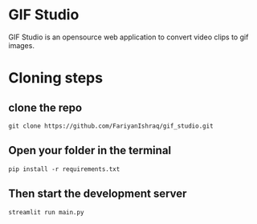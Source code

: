 # GIF Studio
GIF Studio is an opensource web application to convert video clips to gif images.

# Cloning steps

## clone the repo
```
git clone https://github.com/FariyanIshraq/gif_studio.git
```
## Open your folder in the terminal
```
pip install -r requirements.txt
```
## Then start the development server
```
streamlit run main.py
```
